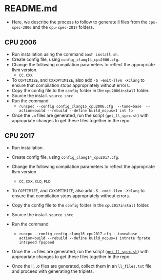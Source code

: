 # README.md

- Here, we describe the process to follow to generate ll files from the `cpu-spec-2006` and the `cpu-spec-2017` folders.

## CPU 2006

- Run installation using the command `bash install.sh`.
- Create config file, using `config_clang14_cpu2006.cfg`.
- Change the following compilation parameters to reflect the appropriate llvm version.
  - `CC`, `CXX`
- To `COPTIMIZE`, and `CXXOPTIMIZE`, also add `-S -emit-llvm -Xclang` to ensure that compilation stops appropriately without errors.
- Copy the config file to the `config` folder in the `cpu2006install` folder.
- Source the install. `source shrc`
- Run the command
  - `runspec --config config_clang16_cpu2006.cfg  --tune=base  --action=build --rebuild --define build_ncpus=1 int fp`
- Once the `.o` files are generated, run the script (`get_ll_spec.sh`) with appropriate changes to get these files together in the repo.

## CPU 2017

- Run installation.
- Create config file, using `config_clang14_cpu2017.cfg`.
- Change the following compilation parameters to reflect the appropriate llvm version.
  - `CC`, `CXX`, `CLD`, `FLD`
- To `COPTIMIZE`, and `CXXOPTIMIZE`, also add `-S -emit-llvm -Xclang` to ensure that compilation stops appropriately without errors.
- Copy the config file to the `config` folder in the `cpu2017install` folder.
- Source the install. `source shrc`
- Run the command
  - `runcpu --config config_clang16_cpu2017.cfg --tune=base --action=build --rebuild --define build_ncpus=1 intrate fprate intspeed fpspeed`

- Once the `.o` files are generated, run the script ([`get_ll_spec.sh`](https://github.com/IITH-Compilers/IR2Vec-Version-Upgrade-Checks/blob/main/collect_ir/spec/get_ll_SPEC.sh)) with appropriate changes to get these files together in the repo.
- Once the ll, .o files are generated, collect them in an `ll_files.txt` file and proceed with generating the triplets.
